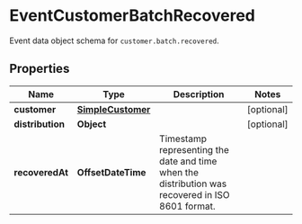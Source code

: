 

# EventCustomerBatchRecovered

Event data object schema for `customer.batch.recovered`.

## Properties

| Name | Type | Description | Notes |
|------------ | ------------- | ------------- | -------------|
|**customer** | [**SimpleCustomer**](SimpleCustomer.md) |  |  [optional] |
|**distribution** | **Object** |  |  [optional] |
|**recoveredAt** | **OffsetDateTime** | Timestamp representing the date and time when the distribution was recovered in ISO 8601 format. |  |



